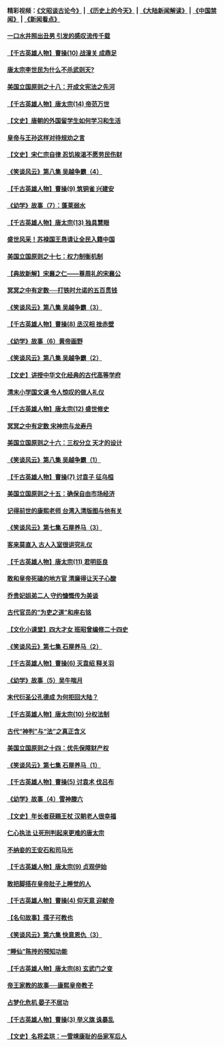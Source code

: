 #### 精彩视频：[《文昭谈古论今》](http://45.76.195.252/wenzhao) | [《历史上的今天》](http://45.76.195.252/today-in-history) | [《大陆新闻解读》](http://45.76.195.252/ntdtv-comedy) | [《中国禁闻》](http://45.76.195.252/ntdtv-news) | [《新闻看点》](http://45.76.195.252/news-insight) 

 #### [一口水井照出丑男 引发的感叹流传千载](../pages/nsc975/n11004598.md?t=02101531) 

#### [【千古英雄人物】曹操(10) 战潼关 成鼎足](../pages/nsc975/n7779963.md?t=02101531) 

#### [唐太宗李世民为什么不杀武则天?](../pages/nsc975/n11034040.md?t=02101531) 

#### [美国立国原则之十八：开成文宪法之先河](../pages/nsc975/n11008526.md?t=02101531) 

#### [【千古英雄人物】唐太宗(14) 帝范万世](../pages/nsc975/n8034234.md?t=02101531) 

#### [【文史】唐朝的外国留学生如何学习和生活](../pages/nsc975/n11010825.md?t=02101531) 

#### [皇帝与王孙这样对待规劝之言](../pages/nsc975/n10994666.md?t=02101531) 

#### [【文史】宋仁宗自律 忍饥挨渴不愿劳民伤财](../pages/nsc975/n10997349.md?t=02101531) 

#### [《笑谈风云》第八集 吴越争霸（4）](../pages/nsc975/n11010924.md?t=02101531) 

#### [【千古英雄人物】曹操(9) 筑铜雀 兴建安](../pages/nsc975/n7662497.md?t=02101531) 

#### [《幼学》故事（7）：蓬莱弱水](../pages/nsc975/n10990547.md?t=02101531) 

#### [【千古英雄人物】唐太宗(13) 独具慧眼](../pages/nsc975/n8034179.md?t=02101531) 

#### [盛世风采！苏禄国王恳请让全民入籍中国](../pages/nsc975/n10992284.md?t=02101531) 

#### [美国立国原则之十七：权力制衡机制](../pages/nsc975/n11002624.md?t=02101531) 

#### [【典故新解】宋襄之仁——尊周礼的宋襄公](../pages/nsc975/n11018653.md?t=02101531) 

#### [冥冥之中有定数──打铁时允诺的五百贯钱](../pages/nsc975/n334213.md?t=02101531) 

#### [《笑谈风云》第八集 吴越争霸（3）](../pages/nsc975/n11010889.md?t=02101531) 

#### [【千古英雄人物】曹操(8) 丞汉相 挫赤壁](../pages/nsc975/n7662490.md?t=02101531) 

#### [《幼学》故事（6）黄帝画野](../pages/nsc975/n10990546.md?t=02101531) 

#### [《笑谈风云》第八集 吴越争霸（2）](../pages/nsc975/n10996834.md?t=02101531) 

#### [【文史】讲授中华文化经典的古代高等学府](../pages/nsc975/n11003895.md?t=02101531) 

#### [清末小学国文课 令人惊叹的做人礼仪](../pages/nsc975/n10980226.md?t=02101531) 

#### [【千古英雄人物】唐太宗(12) 盛世修史](../pages/nsc975/n8034115.md?t=02101531) 

#### [冥冥之中有定数 宋神宗与龙寿丹](../pages/nsc975/n11008770.md?t=02101531) 

#### [美国立国原则之十六：三权分立 天才的设计](../pages/nsc975/n10991293.md?t=02101531) 

#### [《笑谈风云》第八集 吴越争霸（1）](../pages/nsc975/n10987751.md?t=02101531) 

#### [【千古英雄人物】曹操(7) 讨袁子 征乌桓](../pages/nsc975/n7662459.md?t=02101531) 

#### [美国立国原则之十五：确保自由市场经济](../pages/nsc975/n10957715.md?t=02101531) 

#### [记得前世的康熙老师 台湾入清版图与他有关](../pages/nsc975/n11004761.md?t=02101531) 

#### [《笑谈风云》第七集 石屋养马（3）](../pages/nsc975/n10964155.md?t=02101531) 

#### [客来莫直入 古人入室很讲究礼仪](../pages/nsc975/n11002636.md?t=02101531) 

#### [【千古英雄人物】唐太宗(11) 君明臣良](../pages/nsc975/n8030388.md?t=02101531) 

#### [敢和皇帝死磕的地方官 清廉得让天子心酸](../pages/nsc975/n10999336.md?t=02101531) 

#### [乔贵妃姐弟二人 守约慷慨传为美谈](../pages/nsc975/n10842491.md?t=02101531) 

#### [古代官员的“为吏之道”和座右铭](../pages/nsc975/n10989890.md?t=02101531) 

#### [【文化小课堂】四大才女 班昭曾编修二十四史](../pages/nsc975/n10996143.md?t=02101531) 

#### [《笑谈风云》第七集 石屋养马（2）](../pages/nsc975/n10964109.md?t=02101531) 

#### [【千古英雄人物】曹操(6) 灭袁绍 释关羽](../pages/nsc975/n7662436.md?t=02101531) 

#### [《幼学》故事（5）吴牛喘月](../pages/nsc975/n10806013.md?t=02101531) 

#### [末代衍圣公孔德成 为何拒回大陆？](../pages/nsc975/n10992548.md?t=02101531) 

#### [【千古英雄人物】唐太宗(10) 分权法制](../pages/nsc975/n8025970.md?t=02101531) 

#### [古代“神判”与“法”之真正含义](../pages/nsc975/n10982291.md?t=02101531) 

#### [美国立国原则之十四：优先保障财产权](../pages/nsc975/n10954086.md?t=02101531) 

#### [《笑谈风云》第七集 石屋养马（1）](../pages/nsc975/n10964072.md?t=02101531) 

#### [【千古英雄人物】曹操(5) 讨袁术 伐吕布](../pages/nsc975/n7637126.md?t=02101531) 

#### [《幼学》故事（4）雪神滕六](../pages/nsc975/n10806012.md?t=02101531) 

#### [【文史】年长者获赐王杖 汉朝老人很幸福](../pages/nsc975/n10980263.md?t=02101531) 

#### [仁心执法 让死刑判起来更难的唐太宗](../pages/nsc975/n10979954.md?t=02101531) 

#### [不纳妾的王安石和司马光](../pages/nsc975/n2647438.md?t=02101531) 

#### [【千古英雄人物】唐太宗(9) 贞观伊始](../pages/nsc975/n8022938.md?t=02101531) 

#### [敢把脚搭在皇帝肚子上睡觉的人](../pages/nsc975/n10975530.md?t=02101531) 

#### [【千古英雄人物】曹操(4) 仰天意 迎献帝](../pages/nsc975/n7637003.md?t=02101531) 

#### [【名句故事】孺子可教也](../pages/nsc975/n10371944.md?t=02101531) 

#### [《笑谈风云》第六集 快意恩仇（3）](../pages/nsc975/n10953824.md?t=02101531) 

#### [“睡仙”陈抟的预知功能](../pages/nsc975/n10955272.md?t=02101531) 

#### [【千古英雄人物】唐太宗(8) 玄武门之变](../pages/nsc975/n7979461.md?t=02101531) 

#### [帝王家教的故事──康熙皇帝教子](../pages/nsc975/n10764254.md?t=02101531) 

#### [占梦化危机 晏子不居功](../pages/nsc975/n232663.md?t=02101531) 

#### [【千古英雄人物】曹操(3) 举义旗 诛暴乱](../pages/nsc975/n7576061.md?t=02101531) 

#### [【文史】名将孟珙：一雪靖康耻的岳家军后人](../pages/nsc975/n10949269.md?t=02101531) 

